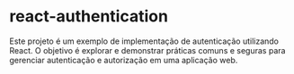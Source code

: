 # react-authentication
Este projeto é um exemplo de implementação de autenticação utilizando React. O objetivo é explorar e demonstrar práticas comuns e seguras para gerenciar autenticação e autorização em uma aplicação web.
